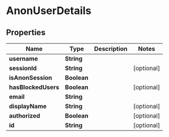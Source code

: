 

# AnonUserDetails


## Properties

| Name | Type | Description | Notes |
|------------ | ------------- | ------------- | -------------|
|**username** | **String** |  |  |
|**sessionId** | **String** |  |  [optional] |
|**isAnonSession** | **Boolean** |  |  |
|**hasBlockedUsers** | **Boolean** |  |  [optional] |
|**email** | **String** |  |  |
|**displayName** | **String** |  |  [optional] |
|**authorized** | **Boolean** |  |  [optional] |
|**id** | **String** |  |  [optional] |



